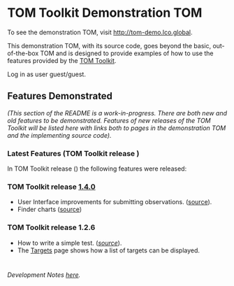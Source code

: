 # TOM Toolkit Demonstration TOM
To see the demonstration TOM, visit http://tom-demo.lco.global.

<!--- _(If you are interested in exploring a vanilla, unadorned, out-of-the-box TOM, visit http://tom-base.lco.global)._ --->

This demonstration TOM, with its source code, goes beyond the basic, out-of-the-box TOM and  is designed to provide
examples of how to use the features provided by the [TOM Toolkit](https://tom-toolkit.readthedocs.io/).

Log in as user guest/guest.


## Features Demonstrated
_(This section of the README is a work-in-progress. There are both new and old features
to be demonstrated. Features of new releases of the TOM Toolkit will be listed here with links
both to pages in the demonstration TOM and the implementing source code)._

### Latest Features (TOM Toolkit release _<insert-release-here>_)

In TOM Toolkit release (_<insert-release-here>_) the following features were released:
<!--- * The [Feature X](http://tom-demo.lco.global/) page shows _<something-about-feature-x>_. --->


### TOM Toolkit release [1.4.0](https://github.com/TOMToolkit/tom_base/releases/tag/1.4.0)
* User Interface improvements for submitting observations. ([source](https://github.com/TOMToolkit/tom_base/pull/263/)).
* Finder charts ([source]())


### TOM Toolkit release 1.2.6
* How to write a simple test. ([_source_](https://github.com/LCOGT/tom-demo/blob/e7594737c068ce7b01f875aeaddbe7f575b4e755/tom_demo/tests/test.py#L5)).
* The [Targets](http://tom-demo.lco.global/targets/) page shows how a list of targets can be displayed.

#
_Development Notes [here](README-dev.md)._
